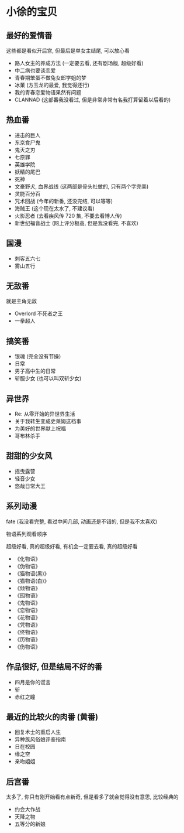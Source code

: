 # 小徐的宝贝

## 最好的爱情番

这些都是看似开后宫, 但最后是单女主结尾, 可以放心看

- 路人女主的养成方法 (一定要去看, 还有剧场版, 超级好看)
- 中二病也要谈恋爱
- 青春期笨蛋不做兔女郎学姐的梦
- 冰菓 (方玉龙的最爱, 我觉得还行)
- 我的青春恋爱物语果然有问题
- CLANNAD (这部番我没看过, 但是非常非常有名我打算留着以后看的)

## 热血番

- 进击的巨人
- 东京食尸鬼
- 鬼灭之刃
- 七原罪
- 英雄学院
- 妖精的尾巴
- 死神
- 文豪野犬, 血界战线 (这两部是骨头社做的, 只有两个字完美)
- 灵能百分百
- 咒术回战 (今年的新番, 还没完结, 可以等等)
- 海贼王 (这个现在太水了, 不建议看)
- 火影忍者 (去看疾风传 720 集, 不要去看博人传)
- 新世纪福音战士 (网上评分极高, 但是我没看完, 不喜欢)

## 国漫

- 刺客五六七
- 雾山五行

## 无敌番

就是主角无敌

- Overlord 不死者之王
- 一拳超人

## 搞笑番

- 银魂 (完全没有节操)
- 日常
- 男子高中生的日常
- 斩服少女 (也可以叫双斩少女)

## 异世界

- Re: 从零开始的异世界生活
- 关于我转生变成史莱姆这档事
- 为美好的世界献上祝福
- 哥布林杀手

## 甜甜的少女风

- 摇曳露营
- 轻音少女
- 悠哉日常大王

## 系列动漫

fate (我没看完整, 看过中间几部, 动画还是不错的, 但是我不太喜欢)

物语系列观看顺序

超级好看, 真的超级好看, 有机会一定要去看, 真的超级好看

- 《化物语》
- 《伪物语》
- 《猫物语(黑)》
- 《猫物语(白)》
- 《倾物语》
- 《囮物语》
- 《鬼物语》
- 《恋物语》
- 《花物语》
- 《凭物语》
- 《终物语》
- 《历物语》
- 《伤物语》

## 作品很好, 但是结局不好的番

- 四月是你的谎言
- 斩
- 赤红之瞳

## 最近的比较火的肉番 (黄番)

- 回复术士的重启人生
- 异种族风俗娘评鉴指南
- 日在校园
- 缘之空
- 亲吻姐姐

## 后宫番

太多了, 你只有刚开始看有点新奇, 但是看多了就会觉得没有意思, 比较经典的

- 约会大作战
- 天降之物
- 五等分的新娘
